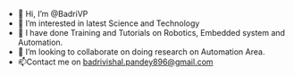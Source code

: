 - 👋 Hi, I’m @BadriVP
- 👀 I’m interested in latest Science and Technology
- 🌱 I have done Training and Tutorials on Robotics, Embedded system and Automation.
- 💞️ I’m looking to collaborate on doing research on Automation Area.
- 📫Contact me on badrivishal.pandey896@gmail.com

<!---
BadriVP/BadriVP is a ✨ special ✨ repository because its `README.md` (this file) appears on your GitHub profile.
You can click the Preview link to take a look at your changes.
--->
